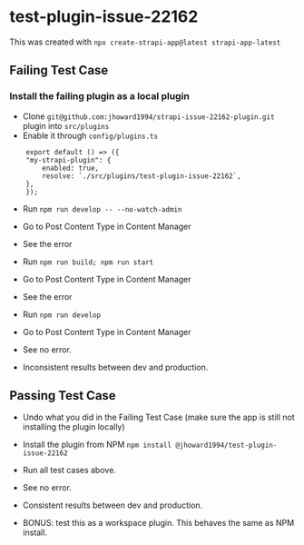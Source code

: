 # test-plugin-issue-22162

This was created with `npx create-strapi-app@latest strapi-app-latest`

## Failing Test Case

### Install the failing plugin as a local plugin

- Clone `git@github.com:jhoward1994/strapi-issue-22162-plugin.git` plugin into `src/plugins`
- Enable it through `config/plugins.ts`

```
    export default () => ({
    "my-strapi-plugin": {
        enabled: true,
        resolve: `./src/plugins/test-plugin-issue-22162`,
    },
    });
```

- Run `npm run develop -- --no-watch-admin`
- Go to Post Content Type in Content Manager
- See the error

- Run `npm run build; npm run start`
- Go to Post Content Type in Content Manager
- See the error

- Run `npm run develop`
- Go to Post Content Type in Content Manager
- See no error.
- Inconsistent results between dev and production.

## Passing Test Case

- Undo what you did in the Failing Test Case (make sure the app is still not
  installing the plugin locally)

- Install the plugin from NPM `npm install @jhoward1994/test-plugin-issue-22162`
- Run all test cases above.
- See no error.
- Consistent results between dev and production.

- BONUS: test this as a workspace plugin. This behaves the same as NPM install.

